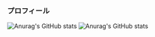 ### プロフィール

![Anurag's GitHub stats](https://github-readme-stats.vercel.app/api?username=iwashi623&count_private=true&show_icons=true&theme=dracula)
![Anurag's GitHub stats](https://github-readme-stats.vercel.app/api/top-langs/?username=iwashi623&layout=compact&theme=dracula)

<!--
**SardineTa23/SardineTa23** is a ✨ _special_ ✨ repository because its `README.md` (this file) appears on your GitHub profile.

Here are some ideas to get you started:

- 🔭 I’m currently working on ...
- 🌱 I’m currently learning ...
- 👯 I’m looking to collaborate on ...
- 🤔 I’m looking for help with ...
- 💬 Ask me about ...
- 📫 How to reach me: ...
- 😄 Pronouns: ...
- ⚡ Fun fact: ...
-->
